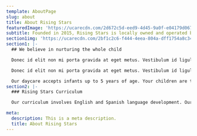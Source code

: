 ```yaml
---
template: AboutPage
slug: about
title: About Rising Stars
featuredImage: 'https://ucarecdn.com/2d672c5d-eed9-4d45-9a0f-e04179d067a6/'
subtitle: Founded in 2015, Rising Stars is locally owned and operated by Griselda Gonzalez. Griselda has many years of experience with children of all age levels. Rising Stars is a bilingual, diverse, and nurturing childcare center where young children grow into independent, self-confident, inquisitive learners.
section1img: 'https://ucarecdn.com/2bf1c2c6-f444-4eea-804a-dff1754a8c34/audreyholdingtoy.jpg'
section1: |-
  ## We believe in nurturing the whole child

  Donec id elit non mi porta gravida at eget metus. Vestibulum id ligula porta felis euismod semper. Maecenas faucibus mollis interdum. Fusce dapibus, tellus ac cursus commodo, tortor mauris condimentum nibh, ut fermentum massa justo sit amet risus. Curabitur blandit tempus porttitor.

  Donec id elit non mi porta gravida at eget metus. Vestibulum id ligula porta felis euismod semper. Maecenas faucibus mollis interdum. Fusce dapibus, tellus ac cursus commodo, tortor mauris condimentum nibh, ut fermentum massa justo sit amet risus. Curabitur blandit tempus porttitor.

  Our daycare accepts infants up to 5 years of age. Your children are taken care in a home like setting. We are a daycare in South Austin (Manchaca) on the junction of South 1st and 1626.
section2: |-
  ### Rising Stars Curriculum

  Our curriculum involves English and Spanish language development. Our curriculum promotes social, physical, emotional, and cognitive development. We ensure your child is prepared for kindergarten. At the end of the day each one of my children aquire a set of skills that helps them become someone who can thrive on any situation and is always wanting to learn more and more.

meta:
  description: This is a meta description.
  title: About Rising Stars
---
```

